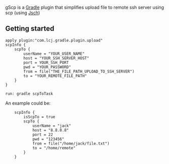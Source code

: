 gScp is a [Gradle](https://gradle.org/) plugin that simplifies upload file  to remote ssh server using scp (using [Jsch](http://www.jcraft.com/jsch/))

## Getting started
```
apply plugin:"com.lcj.gradle.plugin.upload"
scpInfo {
    scpTo {
        userName = "YOUR_USER_NAME"
        host = "YOUR_SSH_SERVER_HOST"
        port = YOUR_SSH_PORT
        pwd = "YOUR_PASSWORD"
        from = file("THE_FILE_PATH_UPLOAD_TO_SSH_SERVER")
        to = "YOUR_REMOTE_FILE_PATH"
    }
}

run: gradle scpToTask
```

An example could be:
```
    scpInfo {
        isScpTo = true
        scpTo {
            userName = "jack"
            host = "8.8.8.8"
            port = 22
            pwd = "123456"
            from = file("/home/jack/file.txt")
            to = "/home/remote"
        }
    }
```